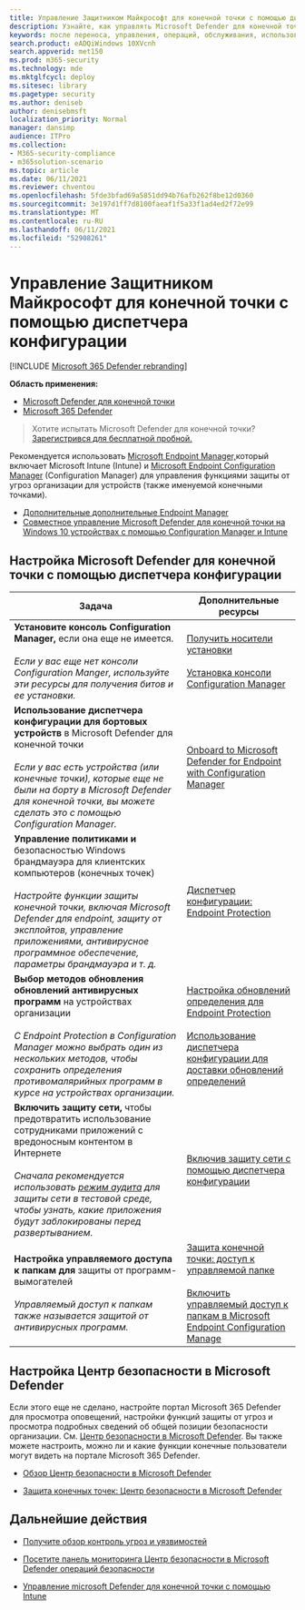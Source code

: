 ```yaml
---
title: Управление Защитником Майкрософт для конечной точки с помощью диспетчера конфигурации
description: Узнайте, как управлять Microsoft Defender для конечной точки с помощью диспетчера конфигурации
keywords: после переноса, управления, операций, обслуживания, использования, диспетчера конфигурации, Microsoft Defender для конечной точки, edr
search.product: eADQiWindows 10XVcnh
search.appverid: met150
ms.prod: m365-security
ms.technology: mde
ms.mktglfcycl: deploy
ms.sitesec: library
ms.pagetype: security
ms.author: deniseb
author: denisebmsft
localization_priority: Normal
manager: dansimp
audience: ITPro
ms.collection:
- M365-security-compliance
- m365solution-scenario
ms.topic: article
ms.date: 06/11/2021
ms.reviewer: chventou
ms.openlocfilehash: 5fde3bfad69a5851dd94b76afb262f8be12d0360
ms.sourcegitcommit: 3e197d1ff7d8100faeaf1f5a33f1ad4ed2f72e99
ms.translationtype: MT
ms.contentlocale: ru-RU
ms.lasthandoff: 06/11/2021
ms.locfileid: "52908261"
---
```

# <a name="manage-microsoft-defender-for-endpoint-with-configuration-manager"></a>Управление Защитником Майкрософт для конечной точки с помощью диспетчера конфигурации

[!INCLUDE [Microsoft 365 Defender rebranding](../../includes/microsoft-defender.md)]

**Область применения:**
- [Microsoft Defender для конечной точки](https://go.microsoft.com/fwlink/p/?linkid=2154037)
- [Microsoft 365 Defender](https://go.microsoft.com/fwlink/?linkid=2118804)

> Хотите испытать Microsoft Defender для конечной точки? [Зарегистрився для бесплатной пробной.](https://www.microsoft.com/microsoft-365/windows/microsoft-defender-atp?ocid=docs-wdatp-exposedapis-abovefoldlink)


Рекомендуется использовать [Microsoft Endpoint Manager,](/mem)который включает Microsoft Intune [](/mem/intune/fundamentals/what-is-intune) (Intune) и [Microsoft Endpoint Configuration Manager](/mem/configmgr/core/understand/introduction) (Configuration Manager) для управления функциями защиты от угроз организации для устройств (также именуемой конечными точками). 
- [Дополнительные дополнительные Endpoint Manager](/mem/endpoint-manager-overview)
- [Совместное управление Microsoft Defender для конечной точки на Windows 10 устройствах с помощью Configuration Manager и Intune](manage-atp-post-migration-intune.md)

## <a name="configure-microsoft-defender-for-endpoint-with-configuration-manager"></a>Настройка Microsoft Defender для конечной точки с помощью диспетчера конфигурации

|Задача  |Дополнительные ресурсы  |
|---------|---------|
|**Установите консоль Configuration Manager,** если она еще не имеется.<br/><br/>*Если у вас еще нет консоли Configuration Manger, используйте эти ресурсы для получения битов и ее установки.* |[Получить носители установки](/mem/configmgr/core/servers/deploy/install/get-install-media)<br/><br/>[Установка консоли Configuration Manager](/mem/configmgr/core/servers/deploy/install/install-consoles)  |
|**Использование диспетчера конфигурации для бортовых устройств** в Microsoft Defender для конечной точки <br/><br/> *Если у вас есть устройства (или конечные точки), которые еще не были на борту в Microsoft Defender для конечной точки, вы можете сделать это с помощью Configuration Manager.*   |[Onboard to Microsoft Defender for Endpoint with Configuration Manager](/mem/configmgr/protect/deploy-use/defender-advanced-threat-protection#about-onboarding-to-atp-with-configuration-manager)      |
|**Управление политиками и** безопасностью Windows брандмауэра для клиентских компьютеров (конечных точек)<br/><br/>*Настройте функции защиты конечной точки, включая Microsoft Defender для endpoint, защиту от эксплойтов, управление приложениями, антивирусное программное обеспечение, параметры брандмауэра и т. д.*  |[Диспетчер конфигурации: Endpoint Protection](/mem/configmgr/protect/deploy-use/endpoint-protection)       |
|**Выбор методов обновления обновлений антивирусных программ** на устройствах организации <br/><br/>*С Endpoint Protection в Configuration Manager можно выбрать один из нескольких методов, чтобы сохранить определения противомалярийных программ в курсе на устройствах организации.* |[Настройка обновлений определения для Endpoint Protection](/mem/configmgr/protect/deploy-use/endpoint-definition-updates) <br/><br/>[Использование диспетчера конфигурации для доставки обновлений определений](/mem/configmgr/protect/deploy-use/endpoint-definitions-configmgr) |
|**Включить защиту сети,** чтобы предотвратить использование сотрудниками приложений с вредоносным контентом в Интернете <br/><br/>*Сначала рекомендуется использовать [режим аудита](/microsoft-365/security/defender-endpoint/evaluate-network-protection) для защиты сети в тестовой среде, чтобы узнать, какие приложения будут заблокированы перед развертыванием.* |[Включив защиту сети с помощью диспетчера конфигурации](/microsoft-365/security/defender-endpoint/enable-network-protection#microsoft-endpoint-configuration-manager)  |
|**Настройка управляемого доступа к папкам для** защиты от программ-вымогателей <br/><br/>*Управляемый доступ к папкам также называется защитой от антивирусных программ.*   |[Защита конечной точки: доступ к управляемой папке](/mem/intune/protect/endpoint-protection-windows-10#controlled-folder-access) <br/><br/>[Включить управляемый доступ к папкам в Microsoft Endpoint Configuration Manage](/microsoft-365/security/defender-endpoint/enable-controlled-folders#microsoft-endpoint-configuration-manager) |

## <a name="configure-your-microsoft-defender-security-center"></a>Настройка Центр безопасности в Microsoft Defender

Если этого еще не сделано, настройте портал Microsoft 365 Defender для просмотра оповещений, настройки функций защиты от угроз и просмотра подробных сведений об общей позиции безопасности организации. См. [Центр безопасности в Microsoft Defender](microsoft-defender-security-center.md). Вы также можете настроить, можно ли и какие функции конечные пользователи могут видеть на портале Microsoft 365 Defender.

- [Обзор Центр безопасности в Microsoft Defender](/microsoft-365/security/defender-endpoint/use)

- [Защита конечных точек: Центр безопасности в Microsoft Defender](/mem/intune/protect/endpoint-protection-windows-10#microsoft-defender-security-center)

## <a name="next-steps"></a>Дальнейшие действия

- [Получите обзор контроль угроз и уязвимостей](/microsoft-365/security/defender-endpoint/next-gen-threat-and-vuln-mgt)

- [Посетите панель мониторинга Центр безопасности в Microsoft Defender операций безопасности](/microsoft-365/security/defender-endpoint/security-operations-dashboard)

- [Управление microsoft Defender для конечной точки с помощью Intune](manage-atp-post-migration-intune.md)
